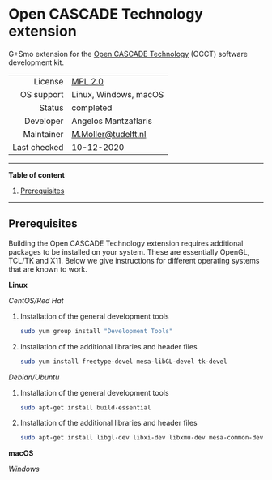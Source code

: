 # Open CASCADE Technology extension

G+Smo extension for the [Open CASCADE Technology](https://dev.opencascade.org) (OCCT) software development kit.

|||
|--:|---|
|License|[MPL 2.0](https://www.mozilla.org/en-US/MPL/2.0/)|
|OS support|Linux, Windows, macOS|
|Status|completed|
|Developer|Angelos Mantzaflaris|
|Maintainer|M.Moller@tudelft.nl|
|Last checked|10-12-2020|

***
__Table of content__
1. [Prerequisites](#prerequisites)

***

## Prerequisites

Building the Open CASCADE Technology extension requires additional
packages to be installed on your system. These are essentially OpenGL,
TCL/TK and X11. Below we give instructions for different operating
systems that are known to work.

__Linux__

_CentOS/Red Hat_

1.  Installation of the general development tools
    ```bash
    sudo yum group install "Development Tools"
    ```
2.  Installation of the additional libraries and header files
    ```bash
    sudo yum install freetype-devel mesa-libGL-devel tk-devel
    ```

_Debian/Ubuntu_

1.  Installation of the general development tools
    ```bash
    sudo apt-get install build-essential
    ```
2.  Installation of the additional libraries and header files
    ```bash
    sudo apt-get install libgl-dev libxi-dev libxmu-dev mesa-common-dev tk-dev
    ```

__macOS__

_Windows_
